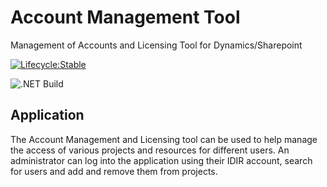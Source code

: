 # Account Management Tool

Management of Accounts and Licensing Tool for Dynamics/Sharepoint

[![Lifecycle:Stable](https://img.shields.io/badge/Lifecycle-Stable-97ca00)](https://github.com/bcgov/repomountie/blob/master/doc/lifecycle-badges.md)

![.NET Build](https://github.com/bcgov/maltd/workflows/.NET%20Core%20Buid/badge.svg)

## Application

The Account Management and Licensing tool can be used to help manage the access of various projects and resources for different users. An administrator can log into the application using their IDIR account, search for users and add and remove them from projects.
